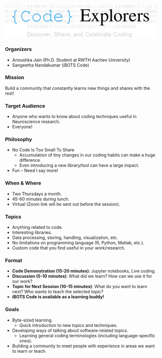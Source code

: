 ![Club Logo](img/Logo2.png)


### Organizers
- Anoushka Jain (Ph.D. Student at RWTH Aachen University)
- Sangeetha Nandakumar (iBOTS Code)

### Mission
Build a community that constantly learns new things and shares with the rest!

### Target Audience
- Anyone who wants to know about coding techniques useful in Neuroscience research.
- Everyone!

### Philosophy
- No Code Is Too Small To Share
  - Accumulation of tiny changes in our coding habits can make a huge difference.
  - Even introducing a new library/tool can have a large impact.
- Fun – Need I say more!

### When & Where
- Two Thursdays a month.
- 45-60 minutes during lunch.
- Virtual (Zoom link will be sent out before the session).

### Topics
- Anything related to code.
- Interesting libraries.
- Data processing, storing, handling, visualization, etc.
- No limitations on programming language (R, Python, Matlab, etc.).
- Custom code that you find useful in your work/research.

### Format
- **Code Demonstration (15-20 minutes)**: Jupyter notebooks, Live coding.
- **Discussion (5-10 minutes)**: What did we learn? How can we use it for our work?
- **Topic for Next Session (10-15 minutes)**: What do you want to learn next? Who wants to teach the selected topic?
- **iBOTS Code is available as a learning buddy!**

### Goals
- Byte-sized learning.
  - Quick introduction to new topics and techniques.
- Developing ways of talking about software-related topics.
  - Learning general coding terminologies (including language-specific ones).
- Building a community to meet people with experience in areas we want to learn or teach.
